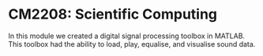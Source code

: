 # CM2208: Scientific Computing
In this module we created a digital signal processing toolbox in MATLAB. This toolbox had the ability to load, play, equalise, and visualise sound data. 